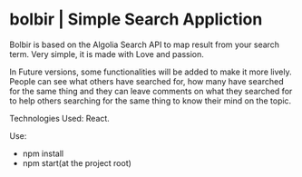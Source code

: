 # bolbir | Simple Search Appliction

Bolbir is based on the Algolia Search API to map result from your search term. Very simple, it is made with Love and passion.

In Future versions, some functionalities will be added to make it more lively. People can see what others have searched for, how many have searched for the same thing and they can leave comments on what they searched for to help others searching for the same thing to know their mind on the topic.

Technologies Used: React.

Use:
- npm install
- npm start(at the project root)
